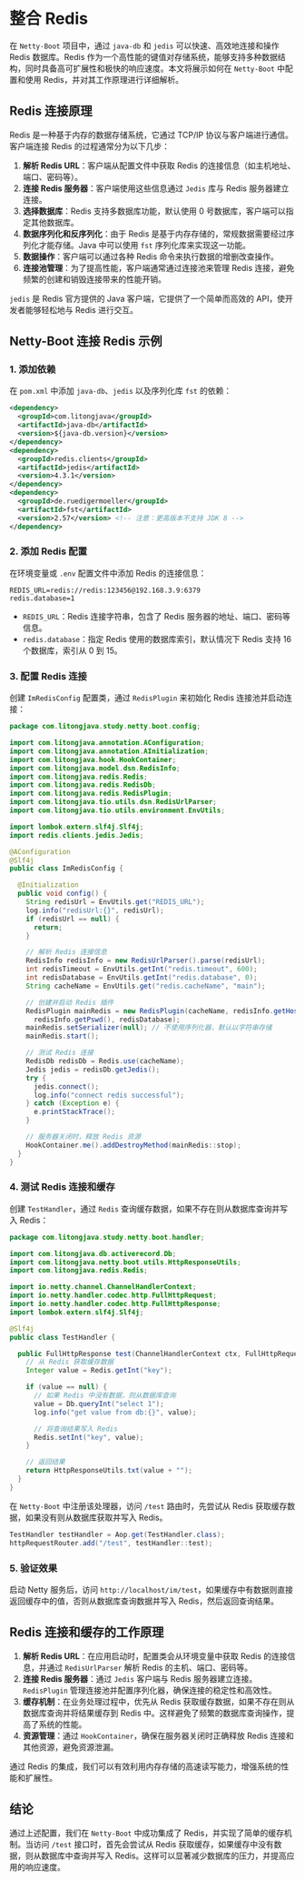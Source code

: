 # 整合 Redis

在 `Netty-Boot` 项目中，通过 `java-db` 和 `jedis` 可以快速、高效地连接和操作 Redis 数据库。Redis 作为一个高性能的键值对存储系统，能够支持多种数据结构，同时具备高可扩展性和极快的响应速度。本文将展示如何在 `Netty-Boot` 中配置和使用 Redis，并对其工作原理进行详细解析。

## Redis 连接原理

Redis 是一种基于内存的数据存储系统，它通过 TCP/IP 协议与客户端进行通信。客户端连接 Redis 的过程通常分为以下几步：

1. **解析 Redis URL**：客户端从配置文件中获取 Redis 的连接信息（如主机地址、端口、密码等）。
2. **连接 Redis 服务器**：客户端使用这些信息通过 `Jedis` 库与 Redis 服务器建立连接。
3. **选择数据库**：Redis 支持多数据库功能，默认使用 0 号数据库，客户端可以指定其他数据库。
4. **数据序列化和反序列化**：由于 Redis 是基于内存存储的，常规数据需要经过序列化才能存储。Java 中可以使用 `fst` 序列化库来实现这一功能。
5. **数据操作**：客户端可以通过各种 Redis 命令来执行数据的增删改查操作。
6. **连接池管理**：为了提高性能，客户端通常通过连接池来管理 Redis 连接，避免频繁的创建和销毁连接带来的性能开销。

`jedis` 是 Redis 官方提供的 Java 客户端，它提供了一个简单而高效的 API，使开发者能够轻松地与 Redis 进行交互。

## Netty-Boot 连接 Redis 示例

### 1. 添加依赖

在 `pom.xml` 中添加 `java-db`、`jedis` 以及序列化库 `fst` 的依赖：

```xml
<dependency>
  <groupId>com.litongjava</groupId>
  <artifactId>java-db</artifactId>
  <version>${java-db.version}</version>
</dependency>
<dependency>
  <groupId>redis.clients</groupId>
  <artifactId>jedis</artifactId>
  <version>4.3.1</version>
</dependency>
<dependency>
  <groupId>de.ruedigermoeller</groupId>
  <artifactId>fst</artifactId>
  <version>2.57</version> <!-- 注意：更高版本不支持 JDK 8 -->
</dependency>
```

### 2. 添加 Redis 配置

在环境变量或 `.env` 配置文件中添加 Redis 的连接信息：

```properties
REDIS_URL=redis://redis:123456@192.168.3.9:6379
redis.database=1
```

- `REDIS_URL`：Redis 连接字符串，包含了 Redis 服务器的地址、端口、密码等信息。
- `redis.database`：指定 Redis 使用的数据库索引，默认情况下 Redis 支持 16 个数据库，索引从 0 到 15。

### 3. 配置 Redis 连接

创建 `ImRedisConfig` 配置类，通过 `RedisPlugin` 来初始化 Redis 连接池并启动连接：

```java
package com.litongjava.study.netty.boot.config;

import com.litongjava.annotation.AConfiguration;
import com.litongjava.annotation.AInitialization;
import com.litongjava.hook.HookContainer;
import com.litongjava.model.dsn.RedisInfo;
import com.litongjava.redis.Redis;
import com.litongjava.redis.RedisDb;
import com.litongjava.redis.RedisPlugin;
import com.litongjava.tio.utils.dsn.RedisUrlParser;
import com.litongjava.tio.utils.environment.EnvUtils;

import lombok.extern.slf4j.Slf4j;
import redis.clients.jedis.Jedis;

@AConfiguration
@Slf4j
public class ImRedisConfig {

  @Initialization
  public void config() {
    String redisUrl = EnvUtils.get("REDIS_URL");
    log.info("redisUrl:{}", redisUrl);
    if (redisUrl == null) {
      return;
    }

    // 解析 Redis 连接信息
    RedisInfo redisInfo = new RedisUrlParser().parse(redisUrl);
    int redisTimeout = EnvUtils.getInt("redis.timeout", 600);
    int redisDatabase = EnvUtils.getInt("redis.database", 0);
    String cacheName = EnvUtils.get("redis.cacheName", "main");

    // 创建并启动 Redis 插件
    RedisPlugin mainRedis = new RedisPlugin(cacheName, redisInfo.getHost(), redisInfo.getPort(), redisTimeout,
      redisInfo.getPswd(), redisDatabase);
    mainRedis.setSerializer(null); // 不使用序列化器，默认以字符串存储
    mainRedis.start();

    // 测试 Redis 连接
    RedisDb redisDb = Redis.use(cacheName);
    Jedis jedis = redisDb.getJedis();
    try {
      jedis.connect();
      log.info("connect redis successful");
    } catch (Exception e) {
      e.printStackTrace();
    }

    // 服务器关闭时，释放 Redis 资源
    HookContainer.me().addDestroyMethod(mainRedis::stop);
  }
}
```

### 4. 测试 Redis 连接和缓存

创建 `TestHandler`，通过 `Redis` 查询缓存数据，如果不存在则从数据库查询并写入 Redis：

```java
package com.litongjava.study.netty.boot.handler;

import com.litongjava.db.activerecord.Db;
import com.litongjava.netty.boot.utils.HttpResponseUtils;
import com.litongjava.redis.Redis;

import io.netty.channel.ChannelHandlerContext;
import io.netty.handler.codec.http.FullHttpRequest;
import io.netty.handler.codec.http.FullHttpResponse;
import lombok.extern.slf4j.Slf4j;

@Slf4j
public class TestHandler {

  public FullHttpResponse test(ChannelHandlerContext ctx, FullHttpRequest httpRequest) {
    // 从 Redis 获取缓存数据
    Integer value = Redis.getInt("key");

    if (value == null) {
      // 如果 Redis 中没有数据，则从数据库查询
      value = Db.queryInt("select 1");
      log.info("get value from db:{}", value);

      // 将查询结果写入 Redis
      Redis.setInt("key", value);
    }

    // 返回结果
    return HttpResponseUtils.txt(value + "");
  }
}
```

在 `Netty-Boot` 中注册该处理器，访问 `/test` 路由时，先尝试从 Redis 获取缓存数据，如果没有则从数据库获取并写入 Redis。

```java
TestHandler testHandler = Aop.get(TestHandler.class);
httpRequestRouter.add("/test", testHandler::test);
```

### 5. 验证效果

启动 Netty 服务后，访问 `http://localhost/im/test`，如果缓存中有数据则直接返回缓存中的值，否则从数据库查询数据并写入 Redis，然后返回查询结果。

## Redis 连接和缓存的工作原理

1. **解析 Redis URL**：在应用启动时，配置类会从环境变量中获取 Redis 的连接信息，并通过 `RedisUrlParser` 解析 Redis 的主机、端口、密码等。
2. **连接 Redis 服务器**：通过 `Jedis` 客户端与 Redis 服务器建立连接。`RedisPlugin` 管理连接池并配置序列化器，确保连接的稳定性和高效性。
3. **缓存机制**：在业务处理过程中，优先从 Redis 获取缓存数据，如果不存在则从数据库查询并将结果缓存到 Redis 中。这样避免了频繁的数据库查询操作，提高了系统的性能。
4. **资源管理**：通过 `HookContainer`，确保在服务器关闭时正确释放 Redis 连接和其他资源，避免资源泄漏。

通过 Redis 的集成，我们可以有效利用内存存储的高速读写能力，增强系统的性能和扩展性。

## 结论

通过上述配置，我们在 `Netty-Boot` 中成功集成了 Redis，并实现了简单的缓存机制。当访问 `/test` 接口时，首先会尝试从 Redis 获取缓存，如果缓存中没有数据，则从数据库中查询并写入 Redis。这样可以显著减少数据库的压力，并提高应用的响应速度。
